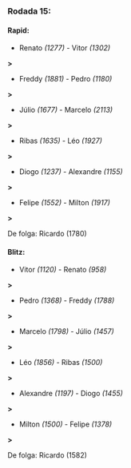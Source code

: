 ### Rodada 15:

#### Rapid:

* Renato *(1277)*     -     Vitor *(1302)*

 **>** 
* Freddy *(1881)*     -     Pedro *(1180)*

 **>** 
* Júlio *(1677)*     -     Marcelo *(2113)*

 **>** 
* Ribas *(1635)*     -     Léo *(1927)*

 **>** 
* Diogo *(1237)*     -     Alexandre *(1155)*

 **>** 
* Felipe *(1552)*     -     Milton *(1917)*

 **>** 

De folga: Ricardo (1780)

#### Blitz:

* Vitor *(1120)*     -     Renato *(958)*

 **>** 
* Pedro *(1368)*     -     Freddy *(1788)*

 **>** 
* Marcelo *(1798)*     -     Júlio *(1457)*

 **>** 
* Léo *(1856)*     -     Ribas *(1500)*

 **>** 
* Alexandre *(1197)*     -     Diogo *(1455)*

 **>** 
* Milton *(1500)*     -     Felipe *(1378)*

 **>** 

De folga: Ricardo (1582)

